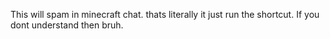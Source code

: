 This will spam in minecraft chat. thats literally it just run the shortcut. If you dont understand then bruh.
